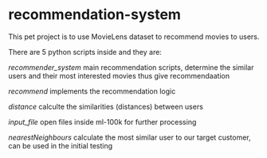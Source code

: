 # recommendation-system

This pet project is to use MovieLens dataset to recommend movies to users.

There are 5 python scripts inside and they are:

*recommender_system* main recommendation scripts, determine the similar users and their most interested movies thus give recommendaation

*recommend* implements the recommendation logic

*distance* calculte the similarities (distances) between users

*input_file* open files inside ml-100k for further processing

*nearestNeighbours* calculate the most similar user to our target customer, can be used in the initial testing

